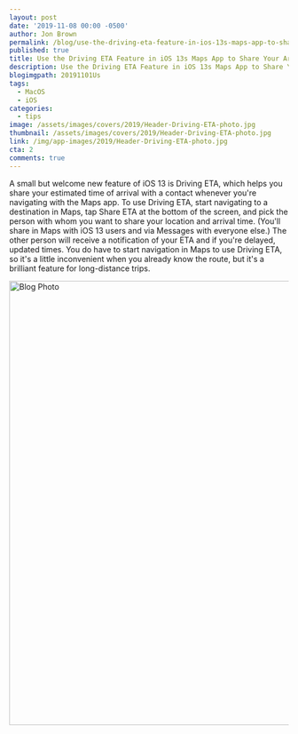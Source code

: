 ```yaml
---
layout: post
date: '2019-11-08 00:00 -0500'
author: Jon Brown
permalink: /blog/use-the-driving-eta-feature-in-ios-13s-maps-app-to-share-your-arrival-time/
published: true
title: Use the Driving ETA Feature in iOS 13s Maps App to Share Your Arrival Time
description: Use the Driving ETA Feature in iOS 13s Maps App to Share Your Arrival Time
blogimgpath: 20191101Us
tags:
  - MacOS
  - iOS
categories:
  - tips
image: /assets/images/covers/2019/Header-Driving-ETA-photo.jpg
thumbnail: /assets/images/covers/2019/Header-Driving-ETA-photo.jpg
link: /img/app-images/2019/Header-Driving-ETA-photo.jpg
cta: 2
comments: true
---
```

A small but welcome new feature of iOS 13 is Driving ETA, which helps
you share your estimated time of arrival with a contact whenever you're
navigating with the Maps app. To use Driving ETA, start navigating to a
destination in Maps, tap Share ETA at the bottom of the screen, and pick
the person with whom you want to share your location and arrival time.
(You'll share in Maps with iOS 13 users and via Messages with everyone
else.) The other person will receive a notification of your ETA and if
you're delayed, updated times. You do have to start navigation in Maps
to use Driving ETA, so it's a little inconvenient when you already know
the route, but it's a brilliant feature for long-distance trips.

<img alt="Blog Photo" src="{{ site.site_cdn }}/assets/images/blog/2019/20191101Us/Driving-ETA-screens.jpg" class="img-fluid rounded m-2" width="800" />